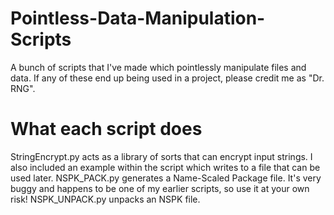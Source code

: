 # Pointless-Data-Manipulation-Scripts
A bunch of scripts that I've made which pointlessly manipulate files and data. If any of these end up being used in a project, please credit me as "Dr. RNG".

# What each script does
StringEncrypt.py acts as a library of sorts that can encrypt input strings. I also included an example within the script which writes to a file that can be used later.
NSPK_PACK.py generates a Name-Scaled Package file. It's very buggy and happens to be one of my earlier scripts, so use it at your own risk!
NSPK_UNPACK.py unpacks an NSPK file.
